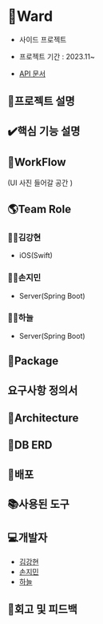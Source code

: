 # 🤝Ward
* 사이드 프로젝트
 
* 프로젝트 기간 : 2023.11~

* [API 문서]()

## 📑프로젝트 설명


## ✔️핵심 기능 설명


## 📑WorkFlow
(UI 사진 들어갈 공간 )

## 🌎Team Role
### 🏄‍♂️김강현
* iOS(Swift)
### 🏄‍♂️손지민
* Server(Spring Boot)
### 🏄‍♂️하늘
* Server(Spring Boot)

## 📘Package

## 요구사항 정의서

## 📗Architecture

## 📙DB ERD


## 📕배포

## 📚사용된 도구

## 💻개발자
* [김강현](https://github.com/keem-hyun)
* [손지민](https://github.com/s0nnyday)
* [하늘](https://github.com/mewluee)

## 🏢회고 및 피드백

